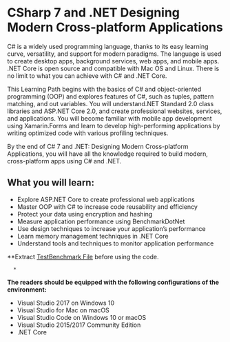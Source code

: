 # CSharp 7 and .NET Designing Modern Cross-platform Applications

C# is a widely used programming language, thanks to its easy learning curve, versatility, and support for modern paradigms. The language is used to create desktop apps, background services, web apps, and mobile apps. .NET Core is open source and compatible with Mac OS and Linux. There is no limit to what you can achieve with C# and .NET Core.

This Learning Path begins with the basics of C# and object-oriented programming (OOP) and explores features of C#, such as tuples, pattern matching, and out variables. You will understand.NET Standard 2.0 class libraries and ASP.NET Core 2.0, and create professional websites, services, and applications. You will become familiar with mobile app development using Xamarin.Forms and learn to develop high-performing applications by writing optimized code with various profiling techniques.

By the end of C# 7 and .NET: Designing Modern Cross-platform Applications, you will have all the knowledge required to build modern, cross-platform apps using C# and .NET.


## What you will learn:
* Explore ASP.NET Core to create professional web applications
* Master OOP with C# to increase code reusability and efficiency
* Protect your data using encryption and hashing
* Measure application performance using BenchmarkDotNet
* Use design techniques to increase your application’s performance
* Learn memory management techniques in .NET Core
* Understand tools and techniques to monitor application performance


**Extract [TestBenchmark File](https://github.com/PacktPublishing/CSharp-7-and-NET-Designing-Modern-Cross-platform-Applications/blob/master/Module%202/Chapter02/Code/Code/ConsoleAppChapter2/ConsoleAppChapter2/BenchmarkDotNet.Artifacts/TestBenchmark.zip) before using the code.

      *

**The readers should be equipped with the following configurations of the environment:**

* Visual Studio 2017 on Windows 10
* Visual Studio for Mac on macOS
* Visual Studio Code on Windows 10 or macOS
* Visual Studio 2015/2017 Community Edition
* .NET Core
